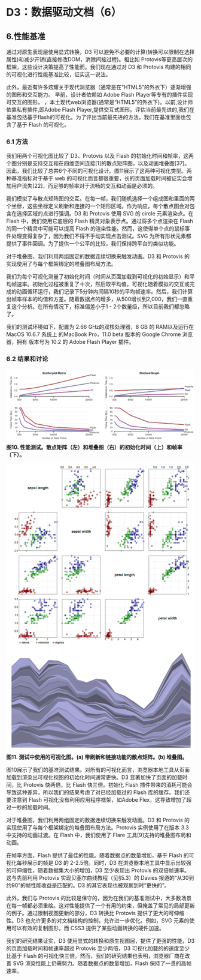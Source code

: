 # D3：数据驱动文档（6）

## 6.性能基准

通过对原生表现层使用显式转换，D3 可以避免不必要的计算(转换可以限制在选择属性)和减少开销(直接修改DOM，消除间接过程)。相比如 Protovis等更高层次的框架，这些设计决策提高了性能而。我们现在通过对 D3 和 Protovis 构建的相同的可视化进行性能基准比较，证实这一说法。

此外，最近有许多炫耀关于现代浏览器（通常是在“HTML5”的外衣下）逐渐增强的图形和交互能力。 早前，设计者依赖如 Adobe Flash Player等专有的插件实现可交互的图形， ，本土现代web浏览器(通常是“HTML5”的外衣下)。以前,设计师依靠私有插件,即Adobe Flash Player,提供交互式图形。评估当前最先进的,我们在基准包括基于flash的可视化。为了评出当前最先进的方法，我们在基准里面也包含了基于 Flash 的可视化。

### 6.1 方法

我们用两个可视化图比较了 D3、Protovis 以及 Flash 的初始化时间和帧率，这两个图分别是支持交互和在四维空间连接[1]的散点矩阵图，以及动画堆叠图[37]。因此，我们比较了总共6个不同的可视化设计。图11展示了这两种可视化类型。两种基准指标对于基于 web 的可视化而言都很重要，长的页面加载时间被证实会增加用户流失[22]，而足够的帧率对于流畅的交互和动画是必须的。

我们模拟了与散点矩阵图的交互。在每一帧，我们随机选择一个组成图和里面的两个坐标，这些坐标定义刷新和连接的一个矩形区域。作为响应，每个散点图会对包含在选择区域的点进行强调。D3 和 Protovis 使用 SVG 的 circle 元素渲染点。在 Flash 中，我们使用它底层的 Flash 精灵对象表示点。通过将多个点渲染在 Flash 的同一个精灵中可能可以提高 Flash 的渲染性能。然而，这使得单个点的鼠标事件处理变得复杂了，因为我们不得不手动实现点击测试。SVG 为所有形状元素都提供了事件回调。为了提供一个公平的比较，我们保持跨平台的类似功能。

对于堆叠图，我们利用两组固定的数据连续切换来触发动画。D3 和 Protovis 的实现使用了与每个框架绑定的堆叠图布局方法。

我们为每个可视化测量了初始化时间（时间从页面加载到可视化的初始显示）和平均帧速率。初始化过程被重复了十次，然后取平均值。可视化随着模拟的交互或完成的动画循环运行，我们记录下5分钟内间隔10秒的平均帧速率。然后，我们计算出帧率样本的均值和方差。随着数据点的增多，从500增长到2,000，我们一直重复这个分析。在所有情况下，标准偏差小于1 - 2个数量级，所以目前我们都忽略了。

我们的测试环境如下，配置为 2.66 GHz的双核处理器，8 GB 的 RAM以及运行在 MacOS 10.6.7 系统上 的MacBook Pro，11.0 beta 版本的 Google Chrome  浏览器，拥有 版本号为 10.2  的 Adobe Flash Player 插件。 

### 6.2 结果和讨论

![](./imgs/img10.png)
**图10. 性能测试。散点矩阵（左）和堆叠图（右）的初始化时间（上）和帧率（下）。**

![](./imgs/img11.png)
**图11. 测试中使用的可视化图。(a) 带刷新和链接功能的散点矩阵。(b) 堆叠图。**

图10展示了我们的基准测试结果。对所有的可视化而言，浏览器本地工具从页面加载到渲染出可视化视图的初始化时间通常更快。D3 显著加快了页面的加载时间，比 Protovis 快两倍，比 Flash 快三倍。初始化 Flash 插件带来的消耗可能会导致这种差异，所以我们的结果考虑了对已经加载过的 Flash 库的缓存。我们还要注意到 Flash 可视化没有利用应用程序框架，如Adobe Flex，这导致增加了超过一秒的加载时间。

对于堆叠图，我们利用两组固定的数据连续切换来触发动画。D3 和 Protovis 的实现使用了与每个框架绑定的堆叠图布局方法。Protovis 实例使用了在版本 3.3 中支持的动画过渡。在 Flash 中，我们使用了 Flare 工具[9]支持的堆叠图布局和动画。

在帧率方面，Flash 提供了最佳的性能。随着数据点的数量增加，基于 Flash 的可视化每秒展示的帧是 D3 的 2-2.5倍。同时，D3 在浏览器本地工具中显示出较强的可伸缩性，随着数据集大小的增加，D3 至少表现出 Protovis 的双倍帧速率。这与先前利用 Protovis 实现贝塞尔曲线教程（见§5.3）的 Davies 报道的“从30到约90”的帧性能收益是匹配的。D3 的其它表现也被观察到时“更快的”。

此外，我们与 Protovis 的比较是保守的，因为在我们的基准测试中，大多数场景在每一帧都必须重绘。这对性能提供了一个有用的约束，但掩盖了常见的局部更新的例子。通过限制视图更新的部分，D3 转换比 Protovis 提供了更大的可伸缩性。D3 也允许更多的对文档结构的控制，允许进一步优化。例如，SVG 元素的使用可以有效的复制图形，而 CSS3 提供了某些动画转换的硬件加速。

我们的研究结果证实，D3 使用显式的转换和原生视图层，提供了更强的性能，D3 的页面加载时间和帧速率超过 Protovis 至少两倍，D3 可视化加载的的速度至少比基于 Flash 的可视化快三倍。然而，我们的研究结果也表明，浏览器厂商在改善 SVG 渲染性能上仍需努力。随着数据点的数量增加，Flash 保持了一贯的高帧速率。
